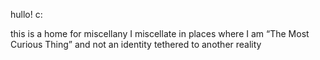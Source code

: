 hullo! c:

this is a home for miscellany I miscellate in places where I am “The Most Curious Thing” and not an identity tethered to another reality
